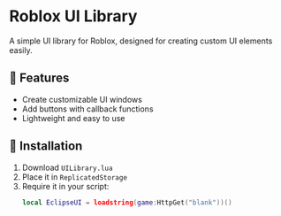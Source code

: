 # Roblox UI Library

A simple UI library for Roblox, designed for creating custom UI elements easily.

## 📌 Features
- Create customizable UI windows
- Add buttons with callback functions
- Lightweight and easy to use

## 📜 Installation
1. Download `UILibrary.lua`
2. Place it in `ReplicatedStorage`
3. Require it in your script:
   ```lua
   local EclipseUI = loadstring(game:HttpGet("blank"))()
